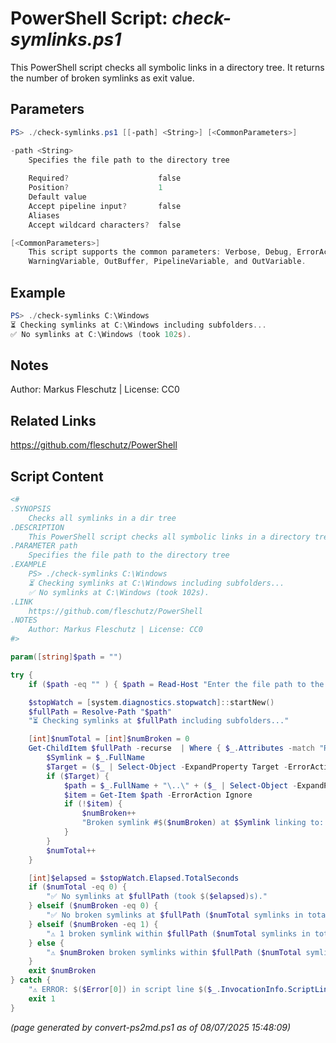 PowerShell Script: *check-symlinks.ps1*
===================================

This PowerShell script checks all symbolic links in a directory tree. It returns the number of broken symlinks as exit value.

Parameters
----------
```powershell
PS> ./check-symlinks.ps1 [[-path] <String>] [<CommonParameters>]

-path <String>
    Specifies the file path to the directory tree
    
    Required?                    false
    Position?                    1
    Default value                
    Accept pipeline input?       false
    Aliases                      
    Accept wildcard characters?  false

[<CommonParameters>]
    This script supports the common parameters: Verbose, Debug, ErrorAction, ErrorVariable, WarningAction, 
    WarningVariable, OutBuffer, PipelineVariable, and OutVariable.
```

Example
-------
```powershell
PS> ./check-symlinks C:\Windows
⏳ Checking symlinks at C:\Windows including subfolders...
✅ No symlinks at C:\Windows (took 102s).

```

Notes
-----
Author: Markus Fleschutz | License: CC0

Related Links
-------------
https://github.com/fleschutz/PowerShell

Script Content
--------------
```powershell
<#
.SYNOPSIS
	Checks all symlinks in a dir tree
.DESCRIPTION
	This PowerShell script checks all symbolic links in a directory tree. It returns the number of broken symlinks as exit value.
.PARAMETER path
	Specifies the file path to the directory tree
.EXAMPLE
	PS> ./check-symlinks C:\Windows
	⏳ Checking symlinks at C:\Windows including subfolders...
	✅ No symlinks at C:\Windows (took 102s).
.LINK
	https://github.com/fleschutz/PowerShell
.NOTES
	Author: Markus Fleschutz | License: CC0
#>

param([string]$path = "")

try {
	if ($path -eq "" ) { $path = Read-Host "Enter the file path to the directory tree" }

	$stopWatch = [system.diagnostics.stopwatch]::startNew()
	$fullPath = Resolve-Path "$path"
	"⏳ Checking symlinks at $fullPath including subfolders..."

	[int]$numTotal = [int]$numBroken = 0
	Get-ChildItem $fullPath -recurse  | Where { $_.Attributes -match "ReparsePoint" } | ForEach-Object {
		$Symlink = $_.FullName
		$Target = ($_ | Select-Object -ExpandProperty Target -ErrorAction Ignore)
		if ($Target) {
			$path = $_.FullName + "\..\" + ($_ | Select-Object -ExpandProperty Target)
			$item = Get-Item $path -ErrorAction Ignore
			if (!$item) {
				$numBroken++
				"Broken symlink #$($numBroken) at $Symlink linking to: $Target"
			}
		}
		$numTotal++
	}

	[int]$elapsed = $stopWatch.Elapsed.TotalSeconds
	if ($numTotal -eq 0) {
		"✅ No symlinks at $fullPath (took $($elapsed)s)." 
	} elseif ($numBroken -eq 0) {
		"✅ No broken symlinks at $fullPath ($numTotal symlinks in total, took $($elapsed)s)." 
	} elseif ($numBroken -eq 1) {
		"⚠️ 1 broken symlink within $fullPath ($numTotal symlinks in total, took $($elapsed)s)."
	} else {
		"⚠️ $numBroken broken symlinks within $fullPath ($numTotal symlinks in total, took $($elapsed)s)."
	}
	exit $numBroken
} catch {
	"⚠️ ERROR: $($Error[0]) in script line $($_.InvocationInfo.ScriptLineNumber)."
	exit 1
}
```

*(page generated by convert-ps2md.ps1 as of 08/07/2025 15:48:09)*
